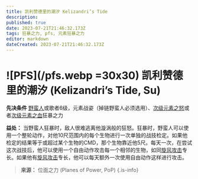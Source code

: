 ```yaml
---
title: 凯利赞德里的潮汐 Kelizandri’s Tide
description: 
published: true
date: 2023-07-21T21:46:32.173Z
tags: 狂暴之力, pfs, 元素狂暴之力
editor: markdown
dateCreated: 2023-07-21T21:46:32.173Z
---
```


# ![PFS](/pfs.webp =30x30) 凯利赞德里的潮汐 (Kelizandri’s Tide, Su)

**先决条件** [野蛮人](/野蛮人)或歌者6级，元素战姿（掉链野蛮人必须选用）、[次级元素之怒](/狂暴之力/次级元素之怒)或者[次级元素之血](/狂暴之力/次级元素之血)狂暴之力

**益处：** 当野蛮人狂暴时，敌人很难逃离他漩涡般的狂怒。狂暴时，野蛮人可以使用一个整轮动作，对他10尺范围内的每个生物进行一次单独的战技检定。如果他检定的结果等于或超过某个生物的CMD，那个生物靠近他5尺。每天一次，在尝试这次战技后，他可以使用一个自由动作攻击每一个相邻的生物，如同[旋风攻击](/专长/旋风攻击)专长。如果他有[旋风攻击](/专长/旋风攻击)专长，他可以每天额外一次使用自由动作这样进行攻击。

> **来源：** 位面之力 (Planes of Power, PoP)
{.is-info}

